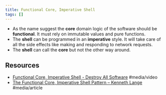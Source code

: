 ```yaml
---
title: Functional Core, Imperative Shell
tags: []
---
```


- As the name suggest the **core** domain logic of the software should be **functional**. It must rely on immutable
  values and pure functions.
- The **shell** can be programmed in an **imperative** style. It will take care of all the side effects like making and
  responding to network requests.
- The **shell** can call the **core** but not the other way around.

## Resources

- [Functional Core, Imperative Shell - Destroy All Software](https://www.destroyallsoftware.com/screencasts/catalog/functional-core-imperative-shell)
  #media/video
- [The Functional Core, Imperative Shell Pattern – Kenneth Lange](https://kennethlange.com/functional-core-imperative-shell/)
  #media/article

